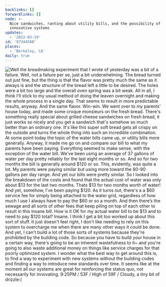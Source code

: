```yaml
---
backlinks: []
forwardlinks: []
node: >-
  Nice sandwiches, ranting about utility bills, and the possibility of
  innovative systems
updates:
  - '2022-03-19'
id: '97344508'
places:
  - 'Berkeley, CA'
daily: true
---
```

![Well the breadmaking experiment that I wrote of yesterday was a bit of a failure. Well, not a failure per se, just a bit underwhelming. The bread turned out just fine, but the thing is that the flavor was pretty much the same as it always is and the structure of the bread left a little to be desired. The holes were a bit too large and the overall oven spring was a bit weak. All in all, I think I'll stick to my usual method of doing the leaven overnight and making the whole process in a single day. That seems to result in more predictable results, anyway. And the same flavor. Win-win. We went over to my parents' house today, and made some croque monsieurs on the fresh bread. There's something really special about grilled cheese sandwiches on fresh bread, it just works so nicely and you get a sandwich that's somehow so much better than an ordinary one. It's like this super soft bread gets all crispy on the outside and turns the whole thing into such an incredible combination. At some point today the topic of the water bills came up, or utility bills more generally. Anyway, it made me go on and compare our bill to what my parents have been paying. Everything seemed to make sense, with the exception of the water bill. We've been using an average of 37 gallons of water per day pretty reliably for the last eight months or so. And so for two months the bill is generally around $120 or so. This, evidently, was quite a lot. My parents were paying similar but using more toward the 80-90 gallons per day range. And yet our bills were pretty similar. So I looked into the breakdown of the costs and found that the actual cost of water was only about $13 for the last two months. Thats $13 for two months worth of water! And yet, somehow, I've been paying $120. As it turns out,·there's a a $60 service fee for simply being attached to the water grid, regardless of how much I use I always have to pay the $60 or so a month. And then there’s the sewage and all sorts of other fees that keep piling on top of each other to result in this insane bill. How is it OK for my actual water bill to be $13 and to need to pay $120 total? Insane. I think I get a bit too worked up about this sort of stuff. It just doesn't feel right, I don't like needing to rely on this system to overcharge me when there are many other ways it could be done. And yet, I can't build a lot of those sorts of systems because they're prohibited by the building code. So because you have to build your house in a certain way, there's going to be an inherent wastefulness to it~ and you're going to also waste additional money on things like service charges for that poorly optimized system. I wonder what the best way to get around this is, to find a way to experiment with new systems without the building codes and finding a way to introduce new standards over time. It seems like at the moment all our systems are great for reinforcing the status quo, not necessarily for innovating. 9:25PM / 53F / High of 59F / Cloudy, a tiny bit of drizzle:(](images/97344508/XEuupDSouU-daily.webp "")
